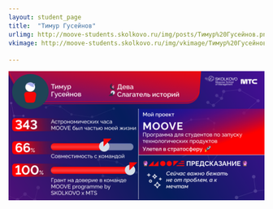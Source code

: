```yaml
---
layout: student_page
title:  "Тимур Гусейнов"
urlimg: http://moove-students.skolkovo.ru/img/posts/Тимур%20Гусейнов.png
vkimage: http://moove-students.skolkovo.ru/img/vkimage/Тимур%20Гусейнов%20для%20Вк.png

---
```


<img class="img-fluid" src="/img/posts/Тимур Гусейнов.png" alt="team">

